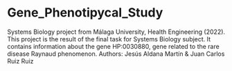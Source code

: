 # Gene_Phenotipycal_Study

Systems Biology project from Málaga University, Health Engineering (2022). This project is the result of the final task for Systems Biology subject. It contains information about the gene HP:0030880, gene related to the rare disease Raynaud phenomenon. Authors: Jesús Aldana Martín & Juan Carlos Ruiz Ruiz
